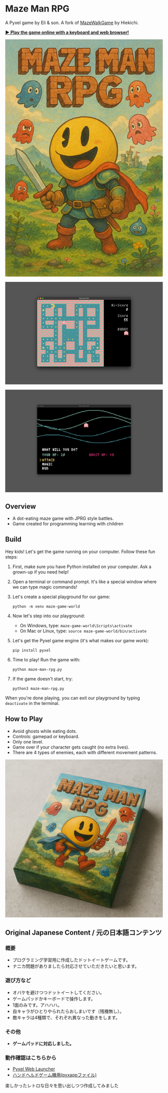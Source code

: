 # Maze Man RPG

A Pyxel game by Eli & son. A fork of [MazeWalkGame](https://github.com/Hiekichi/MazeWalkGame) by Hiekichi.

**[▶ Play the game online with a keyboard and web browser!](https://kitao.github.io/pyxel/wasm/launcher/?run=eliheuer.maze-man-rpg.maze-man-ripg)**

![Cover Art](maze-man-rpg-cover-art.png)

![Screenshot 1](maze-man-rpg-screenshot-001.png)

![Screenshot 2](maze-man-rpg-screenshot-002.png)

## Overview
- A dot-eating maze game with JPRG style battles.
- Game created for programming learning with children

## Build
Hey kids! Let's get the game running on your computer. Follow these fun steps:

1. First, make sure you have Python installed on your computer. Ask a grown-up if you need help!

2. Open a terminal or command prompt. It's like a special window where we can type magic commands!

3. Let's create a special playground for our game:
   ```
   python -m venv maze-game-world
   ```

4. Now let's step into our playground:
   - On Windows, type: `maze-game-world\Scripts\activate`
   - On Mac or Linux, type: `source maze-game-world/bin/activate`

5. Let's get the Pyxel game engine (it's what makes our game work):
   ```
   pip install pyxel
   ```

6. Time to play! Run the game with:
   ```
   python maze-man-rpg.py
   ```

7. If the game doesn't start, try:
   ```
   python3 maze-man-rpg.py
   ```

When you're done playing, you can exit our playground by typing `deactivate` in the terminal.

## How to Play
- Avoid ghosts while eating dots.
- Controls: gamepad or keyboard.
- Only one level.
- Game over if your character gets caught (no extra lives).
- There are 4 types of enemies, each with different movement patterns.

![Box Art](maze-man-rpg-box-art.png)

## Original Japanese Content / 元の日本語コンテンツ

### 概要
- プログラミング学習用に作成したドットイートゲームです。
- ナニカ問題がありましたら対応させていただきたいと思います。

### 遊び方など
- オバケを避けつつドットイートしてください。
- ゲームパッドかキーボードで操作します。
- 1面のみです。アハハハ。
- 自キャラがひとりやられたらおしまいです（残機無し）。
- 敵キャラは4種類で、それぞれ異なった動きをします。

### その他
- **ゲームパッドに対応しました。** 

### 動作確認はこちらから
- [Pyxel Web Launcher](https://kitao.github.io/pyxel/wasm/launcher/?run=Hiekichi.MazeWalkGame.MazeWalkGame180)
- [ハンドヘルドゲーム機用(pyxappファイル)](https://github.com/Hiekichi/MazeWalkGame/blob/main/MazeWalk.pyxapp)

楽しかったレトロな日々を思い出しつつ作成してみました
